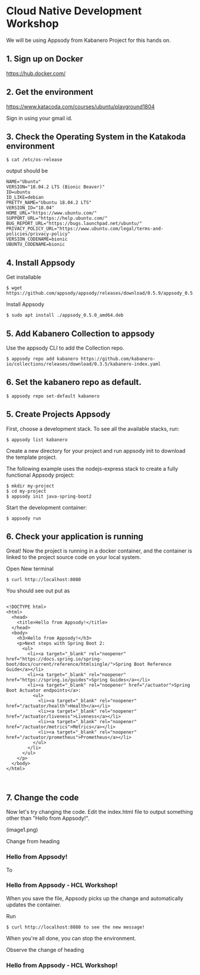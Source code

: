 # Cloud Native Development Workshop

We will be using Appsody from Kabanero Project for this hands on.

## 1. Sign up on Docker
https://hub.docker.com/

## 2. Get the environment

https://www.katacoda.com/courses/ubuntu/playground1804

Sign in using your gmail id.

## 3. Check the Operating System in the Katakoda environment

```
$ cat /etc/os-release
```

output should be

```
NAME="Ubuntu"
VERSION="18.04.2 LTS (Bionic Beaver)"
ID=ubuntu
ID_LIKE=debian
PRETTY_NAME="Ubuntu 18.04.2 LTS"
VERSION_ID="18.04"
HOME_URL="https://www.ubuntu.com/"
SUPPORT_URL="https://help.ubuntu.com/"
BUG_REPORT_URL="https://bugs.launchpad.net/ubuntu/"
PRIVACY_POLICY_URL="https://www.ubuntu.com/legal/terms-and-policies/privacy-policy"
VERSION_CODENAME=bionic
UBUNTU_CODENAME=bionic
```


## 4. Install Appsody

Get installable
```
$ wget https://github.com/appsody/appsody/releases/download/0.5.9/appsody_0.5.9_amd64.deb
```

Install Appsody
```
$ sudo apt install ./appsody_0.5.0_amd64.deb

```	

## 5. Add Kabanero Collection to appsody

Use the appsody CLI to add the Collection repo.
```
$ appsody repo add kabanero https://github.com/kabanero-io/collections/releases/download/0.3.5/kabanero-index.yaml
```

## 6. Set the kabanero repo as default.

```
$ appsody repo set-default kabanero
```

## 5. Create Projects Appsody

First, choose a development stack. To see all the available stacks, run:

```
$ appsody list kabanero

```


Create a new directory for your project and run appsody init <stack> to download the template project. 

The following example uses the nodejs-express stack to create a fully functional Appsody project:

```
$ mkdir my-project
$ cd my-project
$ appsody init java-spring-boot2
```

Start the development container:

```
$ appsody run
```

## 6. Check your application is running

Great! Now the project is running in a docker container, and the container is linked to the project source code on your local system. 

Open New terminal
```
$ curl http://localhost:8080
```

You should see out put as
```

<!DOCTYPE html>
<html>
  <head>
    <title>Hello from Appsody!</title>
  </head>
  <body>
    <h3>Hello from Appsody!</h3>
    <p>Next steps with Spring Boot 2:
      <ul>
        <li><a target="_blank" rel="noopener" href="https://docs.spring.io/spring-boot/docs/current/reference/htmlsingle/">Spring Boot Reference Guide</a></li>
        <li><a target="_blank" rel="noopener" href="https://spring.io/guides">Spring Guides</a></li>
        <li><a target="_blank" rel="noopener" href="/actuator">Spring Boot Actuator endpoints</a>:
          <ul>
            <li><a target="_blank" rel="noopener" href="/actuator/health">Health</a></li>
            <li><a target="_blank" rel="noopener" href="/actuator/liveness">Liveness</a></li>
            <li><a target="_blank" rel="noopener" href="/actuator/metrics">Metrics</a></li>
            <li><a target="_blank" rel="noopener" href="/actuator/prometheus">Prometheus</a></li>
          </ul>
        </li>
      </ul>
    </p>
  </body>
</html>



```
## 7. Change the code

Now let's try changing the code. Edit the index.html file to output something other than "Hello from Appsody!". 

(image1.png)

Change from heading
<h3>Hello from Appsody!</h3>
To 
<h3>Hello from Appsody - HCL Workshop!</h3>

When you save the file, Appsody picks up the change and automatically updates the container. 

Run

```
$ curl http://localhost:8080 to see the new message!
```

When you're all done, you can stop the environment.

Observe the change of heading
<h3>Hello from Appsody - HCL Workshop!</h3>


